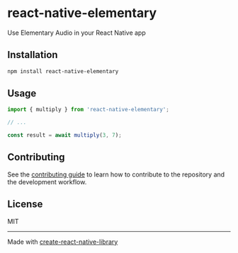 # react-native-elementary

Use Elementary Audio in your React Native app

## Installation

```sh
npm install react-native-elementary
```

## Usage

```js
import { multiply } from 'react-native-elementary';

// ...

const result = await multiply(3, 7);
```

## Contributing

See the [contributing guide](CONTRIBUTING.md) to learn how to contribute to the repository and the development workflow.

## License

MIT

---

Made with [create-react-native-library](https://github.com/callstack/react-native-builder-bob)
